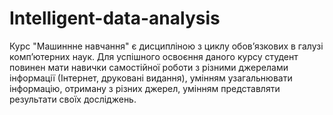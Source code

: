 # Intelligent-data-analysis
Курс "Машиннне навчання" є дисципліною з циклу обов’язкових в галузі комп’ютерних наук. Для успішного освоєння даного курсу студент повинен мати навички самостійної роботи з різними джерелами інформації (Інтернет, друковані видання), умінням узагальнювати інформацію, отриману з різних джерел, умінням представляти результати своїх досліджень.
